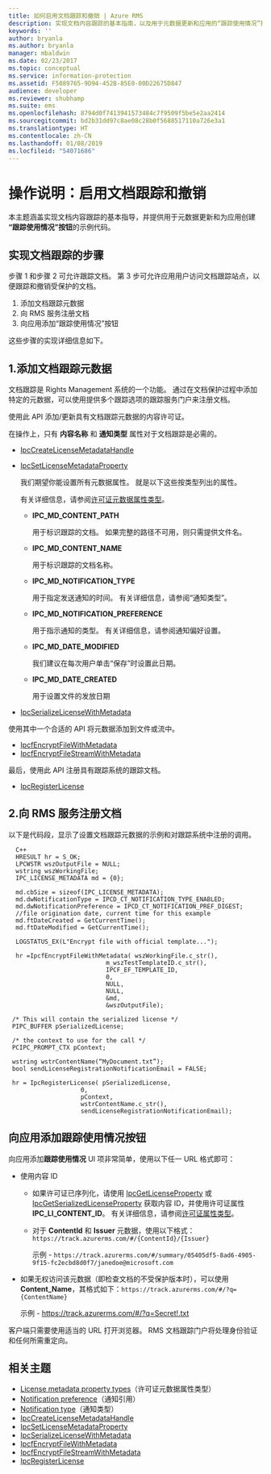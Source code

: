 ```yaml
---
title: 如何启用文档跟踪和撤销 | Azure RMS
description: 实现文档内容跟踪的基本指南，以及用于元数据更新和应用的“跟踪使用情况”按钮的示例代码。
keywords: ''
author: bryanla
ms.author: bryanla
manager: mbaldwin
ms.date: 02/23/2017
ms.topic: conceptual
ms.service: information-protection
ms.assetid: F5089765-9D94-452B-85E0-00D22675D847
audience: developer
ms.reviewer: shubhamp
ms.suite: ems
ms.openlocfilehash: 8794d0f7413941573484c7f9509f5be5e2aa2414
ms.sourcegitcommit: bd2b31dd97c8ae08c28b0f5688517110a726e3a1
ms.translationtype: HT
ms.contentlocale: zh-CN
ms.lasthandoff: 01/08/2019
ms.locfileid: "54071686"
---
```

# <a name="how-to-enable-document-tracking-and-revocation"></a>操作说明：启用文档跟踪和撤销

本主题涵盖实现文档内容跟踪的基本指导，并提供用于元数据更新和为应用创建 **“跟踪使用情况”按钮**的示例代码。

## <a name="steps-to-implement-document-tracking"></a>实现文档跟踪的步骤

步骤 1 和步骤 2 可允许跟踪文档。 第 3 步可允许应用用户访问文档跟踪站点，以便跟踪和撤销受保护的文档。

1. 添加文档跟踪元数据
2. 向 RMS 服务注册文档
3. 向应用添加“跟踪使用情况”按钮

这些步骤的实现详细信息如下。

## <a name="1-add-document-tracking-metadata"></a>1.添加文档跟踪元数据

文档跟踪是 Rights Management 系统的一个功能。 通过在文档保护过程中添加特定的元数据，可以使用提供多个跟踪选项的跟踪服务门户来注册文档。

使用此 API 添加/更新具有文档跟踪元数据的内容许可证。


在操作上，只有 **内容名称** 和 **通知类型** 属性对于文档跟踪是必需的。


- [IpcCreateLicenseMetadataHandle](https://msdn.microsoft.com/library/dn974050.aspx)
- [IpcSetLicenseMetadataProperty](https://msdn.microsoft.com/library/dn974059.aspx)

  我们期望你能设置所有元数据属性。 就是以下这些按类型列出的属性。

  有关详细信息，请参阅[许可证元数据属性类型](https://msdn.microsoft.com/library/dn974062.aspx)。

  - **IPC_MD_CONTENT_PATH**

    用于标识跟踪的文档。 如果完整的路径不可用，则只需提供文件名。

  - **IPC_MD_CONTENT_NAME**

    用于标识跟踪的文档名称。

  - **IPC_MD_NOTIFICATION_TYPE**

    用于指定发送通知的时间。 有关详细信息，请参阅“通知类型”。

  - **IPC_MD_NOTIFICATION_PREFERENCE**

    用于指示通知的类型。 有关详细信息，请参阅通知偏好设置。

  - **IPC_MD_DATE_MODIFIED**

    我们建议在每次用户单击“保存”时设置此日期。

  - **IPC_MD_DATE_CREATED**

    用于设置文件的发放日期

- [IpcSerializeLicenseWithMetadata](https://msdn.microsoft.com/library/dn974058.aspx)

使用其中一个合适的 API 将元数据添加到文件或流中。

- [IpcfEncryptFileWithMetadata](https://msdn.microsoft.com/library/dn974052.aspx)
- [IpcfEncryptFileStreamWithMetadata](https://msdn.microsoft.com/library/dn974051.aspx)

最后，使用此 API 注册具有跟踪系统的跟踪文档。

- [IpcRegisterLicense](https://msdn.microsoft.com/library/dn974057.aspx)


## <a name="2-register-the-document-with-the-rms-service"></a>2.向 RMS 服务注册文档

以下是代码段，显示了设置文档跟踪元数据的示例和对跟踪系统中注册的调用。

      C++
      HRESULT hr = S_OK;
      LPCWSTR wszOutputFile = NULL;
      wstring wszWorkingFile;
      IPC_LICENSE_METADATA md = {0};

      md.cbSize = sizeof(IPC_LICENSE_METADATA);
      md.dwNotificationType = IPCD_CT_NOTIFICATION_TYPE_ENABLED;
      md.dwNotificationPreference = IPCD_CT_NOTIFICATION_PREF_DIGEST;
      //file origination date, current time for this example
      md.ftDateCreated = GetCurrentTime();
      md.ftDateModified = GetCurrentTime();

      LOGSTATUS_EX(L"Encrypt file with official template...");

      hr =IpcfEncryptFileWithMetadata( wszWorkingFile.c_str(),
                               m_wszTestTemplateID.c_str(),
                               IPCF_EF_TEMPLATE_ID,
                               0,
                               NULL,
                               NULL,
                               &md,
                               &wszOutputFile);

     /* This will contain the serialized license */
     PIPC_BUFFER pSerializedLicense;

     /* the context to use for the call */
     PCIPC_PROMPT_CTX pContext;

     wstring wstrContentName(“MyDocument.txt”);
     bool sendLicenseRegistrationNotificationEmail = FALSE;

     hr = IpcRegisterLicense( pSerializedLicense,
                        0,
                        pContext,
                        wstrContentName.c_str(),
                        sendLicenseRegistrationNotificationEmail);

## <a name="add-a-track-usage-button-to-your-app"></a>向应用添加**跟踪使用情况**按钮

向应用添加**跟踪使用情况** UI 项非常简单，使用以下任一 URL 格式即可：

- 使用内容 ID
  - 如果许可证已序列化，请使用 [IpcGetLicenseProperty](https://msdn.microsoft.com/library/hh535265.aspx) 或 [IpcGetSerializedLicenseProperty](https://msdn.microsoft.com/library/hh995038.aspx) 获取内容 ID，并使用许可证属性 **IPC_LI_CONTENT_ID**。 有关详细信息，请参阅[许可证属性类型](https://msdn.microsoft.com/library/hh535287.aspx)。
  - 对于 **ContentId** 和 **Issuer** 元数据，使用以下格式：`https://track.azurerms.com/#/{ContentId}/{Issuer}`

    示例 - `https://track.azurerms.com/#/summary/05405df5-8ad6-4905-9f15-fc2ecbd8d0f7/janedoe@microsoft.com`

- 如果无权访问该元数据（即检查文档的不受保护版本时），可以使用 **Content_Name**，其格式如下：`https://track.azurerms.com/#/?q={ContentName}`

  示例 - https://track.azurerms.com/#/?q=Secret!.txt

客户端只需要使用适当的 URL 打开浏览器。 RMS 文档跟踪门户将处理身份验证和任何所需重定向。

## <a name="related-topics"></a>相关主题

* [License metadata property types](https://msdn.microsoft.com/library/dn974062.aspx)（许可证元数据属性类型）
* [Notification preference](https://msdn.microsoft.com/library/dn974063.aspx)（通知引用）
* [Notification type](https://msdn.microsoft.com/library/dn974064.aspx)（通知类型）
* [IpcCreateLicenseMetadataHandle](https://msdn.microsoft.com/library/dn974050.aspx)
* [IpcSetLicenseMetadataProperty](https://msdn.microsoft.com/library/dn974059.aspx)
* [IpcSerializeLicenseWithMetadata](https://msdn.microsoft.com/library/dn974058.aspx)
* [IpcfEncryptFileWithMetadata](https://msdn.microsoft.com/library/dn974052.aspx)
* [IpcfEncryptFileStreamWithMetadata](https://msdn.microsoft.com/library/dn974051.aspx)
* [IpcRegisterLicense](https://msdn.microsoft.com/library/dn974057.aspx)


